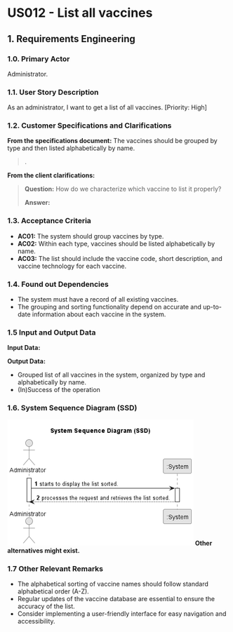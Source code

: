 # US012 - List all vaccines

## 1. Requirements Engineering

### 1.0. Primary Actor

Administrator.

### 1.1. User Story Description

As an administrator, I want to get a list of all vaccines. [Priority: High]

### 1.2. Customer Specifications and Clarifications

**From the specifications document:**
    The vaccines should be grouped by type and then listed alphabetically by name.

> .

**From the client clarifications:**

> **Question:** How do we characterize which vaccine to list it properly?
> 
> **Answer:** 
> 

### 1.3. Acceptance Criteria

* **AC01:** The system should group vaccines by type.
* **AC02:** Within each type, vaccines should be listed alphabetically by name.
* **AC03:** The list should include the vaccine code, short description, and vaccine technology for each vaccine.

### 1.4. Found out Dependencies

* The system must have a record of all existing vaccines.
* The grouping and sorting functionality depend on accurate and up-to-date information about each vaccine in the system.

### 1.5 Input and Output Data

**Input Data:**

**Output Data:**

* Grouped list of all vaccines in the system, organized by type and alphabetically by name.
* (In)Success of the operation

### 1.6. System Sequence Diagram (SSD)

![US012-SSD.png](puml%2Fpng%2FUS012-SSD.png)
**Other alternatives might exist.**

### 1.7 Other Relevant Remarks

* The alphabetical sorting of vaccine names should follow standard alphabetical order (A-Z).
* Regular updates of the vaccine database are essential to ensure the accuracy of the list.
* Consider implementing a user-friendly interface for easy navigation and accessibility.
